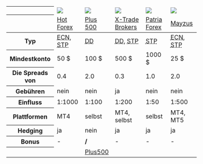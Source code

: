 <div class="table-responsive">
<table class="table table-striped table-bordered bootstrap-datatable datatable brokeri">
<thead>
 <tr class="">
   <th class="span2"></th>
   <td class="span2 top"><a href="#" class="logo"><img src="{{img-url}}loga/hot150.png"></a></td>
   <td class="span2 top"><a href="#" class="logo"><img src="{{img-url}}loga/plu150.png"></a></td>
   <td class="span2 top"><a href="#" class="logo"><img src="{{img-url}}loga/xtb150.png"></a></td>
   <td class="span2 top"><a href="#" class="logo"><img src="{{img-url}}loga/pat150.png"></a></td>
   <td class="span2 top"><a href="#" class="logo"><img src="{{img-url}}loga/may150.png"></a></td>
 </tr>
 <tr>
   <th class="span2"></th>
   <td class="span2"><a href="{{base-url}}hotforex" title="Link führt zur Website der Tschechischen">Hot Forex</a></td>
   <td class="span2"><a href="{{base-url}}de/plus500" title="Link führt zur Website der Tschechischen">Plus 500</a></td>
   <td class="span2"><a href="{{base-url}}xtb" title="Link führt zur Website der Tschechischen">X-Trade Brokers</a></td>
   <td class="span2"><a href="{{base-url}}patria-forex" title="Link führt zur Website der Tschechischen">Patria Forex</a></td>
   <td class="span2"><a href="{{base-url}}mayzus" title="Link führt zur Website der Tschechischen">Mayzus</a></td>
 </tr>
</thead>
<tbody>
<tr>
 <th>Typ</th>
 <td><abbr title="Electronic Communications Network">ECN</abbr>, <abbr title="Straight Through Processing">STP</abbr></td>
 <td><abbr title="Dealing Desk">DD</abbr></td>
 <td><abbr title="Dealing Desk">DD</abbr>, <abbr title="Straight Through Processing">STP</abbr></td>
 <td><abbr title="Straight Through Processing">STP</abbr></td>
 <td><abbr title="Electronic Communications Network">ECN</abbr>, <abbr title="Straight Through Processing">STP</abbr></td>
</tr>
<tr>
 <th>Mindestkonto</th>
 <td>50 $</td>
 <td>100 $</td>
 <td>500 $</td>
 <td>1000 $</td>
 <td>25 $</td>
</tr>
<tr>
 <th>Die Spreads von</th>
 <td>0.4</td>
 <td>2.0</td>
 <td>0.3</td>
 <td>1.0</td>
 <td>2.0</td>
</tr>
<tr>
 <th>Gebühren</th>
 <td>nein</td>
 <td>nein</td>
 <td>ja</td>
 <td>nein</td>
 <td>nein</td>
</tr>
<tr>
 <th>Einfluss</th>
 <td>1:1000</td>
 <td>1:100</td>
 <td>1:200</td>
 <td>1:50</td>
 <td>1:500</td>
</tr>
<tr>
  <th>Plattformen</th>
  <td>MT4</td>
  <td>selbst</td>
  <td>MT4, selbst</td>
  <td>selbst</td>
  <td>MT4, MT5</td>
</tr>
<tr>
  <th>Hedging</th>
  <td>ja</td>
  <td>nein</td>
  <td>ja</td>
  <td>ja</td>
  <td>ja</td>
</tr>
<tr>
  <th>Bonus</th>
  <td>-</td>
  <td><strong>/</strong></td>
  <td>-</td>
  <td>-</td>
  <td>-</td>
</tr>
<tr>
  <th></th>
  <td class="bot"></td>
  <td class="bot"><a href="{{url}}plus500" class="btn btn-default">Plus500</a></td>
  <td class="bot"></td>
  <td class="bot"></td>
  <td class="bot"></td>
</tr>
</tbody></table>
</div>